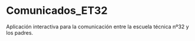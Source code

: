 # Comunicados_ET32
Aplicación interactiva para la comunicación entre la escuela técnica nº32 y los padres.
